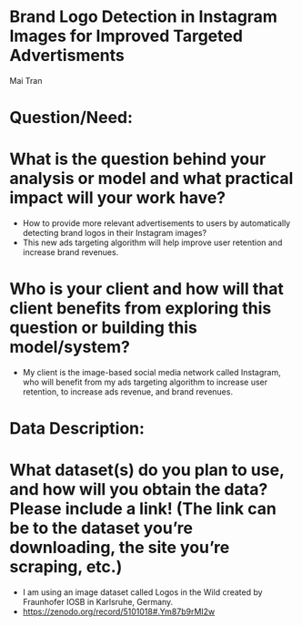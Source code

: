 # Brand Logo Detection in Instagram Images for Improved Targeted Advertisments
Mai Tran

# Question/Need:
# What is the question behind your analysis or model and what practical impact will your work have?
- How to provide more relevant advertisements to users by automatically detecting brand logos in their Instagram images? 
- This new ads targeting algorithm will help improve user retention and increase brand revenues. 

# Who is your client and how will that client benefits from exploring this question or building this model/system?
- My client is the image-based social media network called Instagram, who will benefit from my ads targeting algorithm to increase user retention, to increase ads revenue, and brand revenues. 

# Data Description:
# What dataset(s) do you plan to use, and how will you obtain the data? Please include a link! (The link can be to the dataset you’re downloading, the site you’re scraping, etc.)
- I am using an image dataset called Logos in the Wild created by Fraunhofer IOSB in Karlsruhe, Germany. 
- https://zenodo.org/record/5101018#.Ym87b9rMI2w

